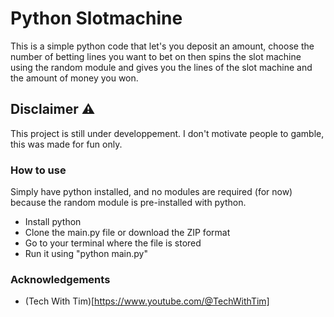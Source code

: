 # Python Slotmachine
This is a simple python code that let's you deposit an amount, choose the number of betting lines you want to bet on then spins the slot machine using the random module and gives you the lines of the slot machine and the amount of money you won.

## Disclaimer ⚠️
This project is still under developpement.
I don't motivate people to gamble, this was made for fun only.

### How to use
Simply have python installed, and no modules are required (for now) because the random module is pre-installed with python.
* Install python
* Clone the main.py file or download the ZIP format
* Go to your terminal where the file is stored
* Run it using "python main.py"

### Acknowledgements
* (Tech With Tim)[https://www.youtube.com/@TechWithTim]
